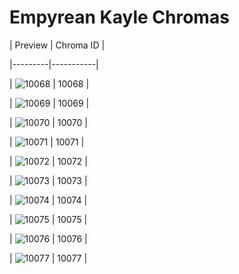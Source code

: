 # Empyrean Kayle Chromas


| Preview | Chroma ID |

|---------|-----------|

| ![10068](https://raw.communitydragon.org/latest/plugins/rcp-be-lol-game-data/global/default/v1/champion-chroma-images/10/10068.png) | 10068 |

| ![10069](https://raw.communitydragon.org/latest/plugins/rcp-be-lol-game-data/global/default/v1/champion-chroma-images/10/10069.png) | 10069 |

| ![10070](https://raw.communitydragon.org/latest/plugins/rcp-be-lol-game-data/global/default/v1/champion-chroma-images/10/10070.png) | 10070 |

| ![10071](https://raw.communitydragon.org/latest/plugins/rcp-be-lol-game-data/global/default/v1/champion-chroma-images/10/10071.png) | 10071 |

| ![10072](https://raw.communitydragon.org/latest/plugins/rcp-be-lol-game-data/global/default/v1/champion-chroma-images/10/10072.png) | 10072 |

| ![10073](https://raw.communitydragon.org/latest/plugins/rcp-be-lol-game-data/global/default/v1/champion-chroma-images/10/10073.png) | 10073 |

| ![10074](https://raw.communitydragon.org/latest/plugins/rcp-be-lol-game-data/global/default/v1/champion-chroma-images/10/10074.png) | 10074 |

| ![10075](https://raw.communitydragon.org/latest/plugins/rcp-be-lol-game-data/global/default/v1/champion-chroma-images/10/10075.png) | 10075 |

| ![10076](https://raw.communitydragon.org/latest/plugins/rcp-be-lol-game-data/global/default/v1/champion-chroma-images/10/10076.png) | 10076 |

| ![10077](https://raw.communitydragon.org/latest/plugins/rcp-be-lol-game-data/global/default/v1/champion-chroma-images/10/10077.png) | 10077 |
